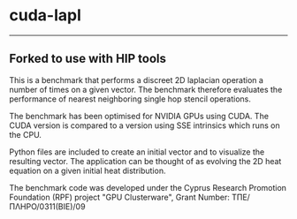 cuda-lapl
==========
----------------------
Forked to use with HIP tools
----------------------

This is a benchmark that performs a discreet 2D laplacian operation a number of times on a given vector. The benchmark therefore evaluates the performance of nearest neighboring single hop stencil operations.

The benchmark has been optimised for NVIDIA GPUs using CUDA. The CUDA version is compared to a version using SSE intrinsics which runs on the CPU.

Python files are included to create an initial vector and to visualize the resulting vector. The application can be thought of as evolving the 2D heat equation on a given initial heat distribution.

The benchmark code was developed under the Cyprus Research Promotion Foundation (RPF) project "GPU Clusterware", Grant Number: ΤΠΕ/ΠΛΗΡΟ/0311(ΒΙΕ)/09
